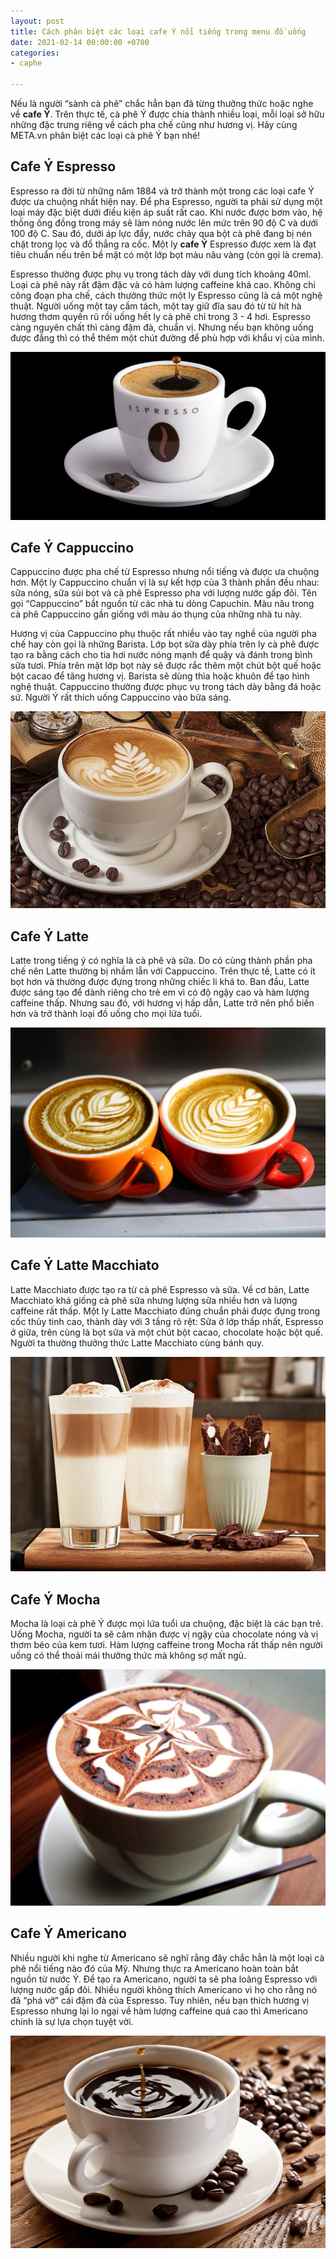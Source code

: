 ```yaml
---
layout: post
title: Cách phân biệt các loại cafe Ý nổi tiếng trong menu đồ uống
date: 2021-02-14 00:00:00 +0700
categories:
- caphe

---
```

Nếu là người “sành cà phê” chắc hẳn bạn đã từng thưởng thức hoặc nghe về **cafe Ý**. Trên thực tế, cà phê Ý được chia thành nhiều loại, mỗi loại sở hữu những đặc trưng riêng về cách pha chế cũng như hương vị. Hãy cùng META.vn phân biệt các loại cà phê Ý bạn nhé!

## **Cafe Ý Espresso**

Espresso ra đời từ những năm 1884 và trở thành một trong các loại cafe Ý được ưa chuộng nhất hiện nay. Để pha Espresso, người ta phải sử dụng một loại máy đặc biệt dưới điều kiện áp suất rất cao. Khi nước được bơm vào, hệ thống ống đồng trong máy sẽ làm nóng nước lên mức trên 90 độ C và dưới 100 độ C. Sau đó, dưới áp lực đẩy, nước chảy qua bột cà phê đang bị nén chặt trong lọc và đổ thẳng ra cốc. Một ly **cafe Ý** Espresso được xem là đạt tiêu chuẩn nếu trên bề mặt có một lớp bọt màu nâu vàng (còn gọi là crema).

Espresso thường được phụ vụ trong tách dày với dung tích khoảng 40ml. Loại cà phê này rất đậm đặc và có hàm lượng caffeine khá cao. Không chỉ công đoạn pha chế, cách thưởng thức một ly Espresso cũng là cả một nghệ thuật. Người uống một tay cầm tách, một tay giữ đĩa sau đó từ từ hít hà hương thơm quyến rũ rồi uống hết ly cà phê chỉ trong 3 - 4 hơi. Espresso càng nguyên chất thì càng đậm đà, chuẩn vị. Nhưng nếu bạn không uống được đắng thì có thể thêm một chút đường để phù hợp với khẩu vị của mình.

![Cafe Ý Espresso](/media/cach-phan-biet-cac-loai-cafe-y-1.jpg "Cafe Ý Espresso")

## **Cafe Ý Cappuccino**

Cappuccino được pha chế từ Espresso nhưng nổi tiếng và được ưa chuộng hơn. Một ly Cappuccino chuẩn vị là sự kết hợp của 3 thành phần đều nhau: sữa nóng, sữa sủi bọt và cà phê Espresso pha với lượng nước gấp đôi. Tên gọi “Cappuccino” bắt nguồn từ các nhà tu dòng Capuchin. Màu nâu trong cà phê Cappuccino gần giống với màu áo thụng của những nhà tu này.

Hương vị của Cappuccino phụ thuộc rất nhiều vào tay nghề của người pha chế hay còn gọi là những Barista. Lớp bọt sữa dày phía trên ly cà phê được tạo ra bằng cách cho tia hơi nước nóng mạnh để quậy và đánh trong bình sữa tươi. Phía trên mặt lớp bọt này sẽ được rắc thêm một chút bột quế hoặc bột cacao để tăng hương vị. Barista sẽ dùng thìa hoặc khuôn để tạo hình nghệ thuật. Cappuccino thường được phục vụ trong tách dày bằng đá hoặc sứ. Người Ý rất thích uống Cappuccino vào bữa sáng.

![Cafe Ý Cappuccino](/media/cach-phan-biet-cac-loai-cafe-y-2.jpg "Cafe Ý Cappuccino")

## **Cafe Ý Latte**

Latte trong tiếng ý có nghĩa là cà phê và sữa. Do có cùng thành phần pha chế nên Latte thường bị nhầm lẫn với Cappuccino. Trên thực tế, Latte có ít bọt hơn và thường được đựng trong những chiếc li khá to. Ban đầu, Latte được sáng tạo để dành riêng cho trẻ em vì có độ ngậy cao và hàm lượng caffeine thấp. Nhưng sau đó, với hương vị hấp dẫn, Latte trở nên phổ biến hơn và trở thành loại đồ uống cho mọi lứa tuổi.

![Cafe Ý Latte](/media/cach-phan-biet-cac-loai-cafe-y-3.jpg "Cafe Ý Latte")

## **Cafe Ý Latte Macchiato**

Latte Macchiato được tạo ra từ cà phê Espresso và sữa. Về cơ bản, Latte Macchiato khá giống cà phê sữa nhưng lượng sữa nhiều hơn và lượng caffeine rất thấp. Một ly Latte Macchiato đúng chuẩn phải được đựng trong cốc thủy tinh cao, thành dày với 3 tầng rõ rệt: Sữa ở lớp thấp nhất, Espresso ở giữa, trên cùng là bọt sữa và một chút bột cacao, chocolate hoặc bột quế. Người ta thường thưởng thức Latte Macchiato cùng bánh quy.

![](/media/cach-phan-biet-cac-loai-cafe-y-4.jpg)

## **Cafe Ý Mocha**

Mocha là loại cà phê Ý được mọi lứa tuổi ưa chuộng, đặc biệt là các bạn trẻ. Uống Mocha, người ta sẽ cảm nhận được vị ngậy của chocolate nóng và vị thơm béo của kem tươi. Hàm lượng caffeine trong Mocha rất thấp nên người uống có thể thoải mái thưởng thức mà không sợ mất ngủ.

![Cafe Ý Mocha](/media/cach-phan-biet-cac-loai-cafe-y-5.jpg "Cafe Ý Mocha")

## **Cafe Ý Americano**

Nhiều người khi nghe từ Americano sẽ nghĩ rằng đây chắc hẳn là một loại cà phê nổi tiếng nào đó của Mỹ. Nhưng thực ra Americano hoàn toàn bắt nguồn từ nước Ý. Để tạo ra Americano, người ta sẽ pha loãng Espresso với lượng nước gấp đôi. Nhiều người không thích Americano vì họ cho rằng nó đã “phá vỡ” cái đậm đà của Espresso. Tuy nhiên, nếu bạn thích hương vị Espresso nhưng lại lo ngại về hàm lượng caffeine quá cao thì Americano chính là sự lựa chọn tuyệt vời.

![Cafe Ý Americano](/media/cach-phan-biet-cac-loai-cafe-y-6.jpg "Cafe Ý Americano")
